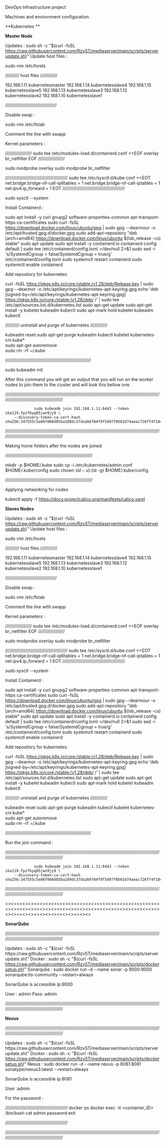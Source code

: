 DevOps Infrastructure project 

Machines and environment configuration. 

**Kubernetes **

**Master Node**

Updates : sudo sh -c "$(curl -fsSL https://raw.githubusercontent.com/RzvST/mediaserver/main/scripts/serverupdate.sh)"
Update host files : 

sudo vim /etc/hosts 

///////// host files ///////////

192.168.1.11   kubernetesmaster
192.168.1.14   kubernetesslave4
192.168.1.15   kubernetesslave5
192.168.1.13   kubernetesslave3
192.168.1.12   kubernetesslave2
192.168.1.10   kubernetesslave1

/////////////////////////////////

Disable swap : 

sudo vim /etc/fstab 

Comment the line with swapp

Kernel parameters :

/////////////////
sudo tee /etc/modules-load.d/containerd.conf <<EOF
overlay
br_netfilter
EOF
/////////////////

sudo modprobe overlay
sudo modprobe br_netfilter

////////////////////////////////////////
sudo tee /etc/sysctl.d/kube.conf <<EOT
net.bridge.bridge-nf-call-ip6tables = 1
net.bridge.bridge-nf-call-iptables = 1
net.ipv4.ip_forward = 1
EOT
////////////////////////////////////////

sudo sysctl --system

Install Containerd :

sudo apt install -y curl gnupg2 software-properties-common apt-transport-https ca-certificates
sudo curl -fsSL https://download.docker.com/linux/ubuntu/gpg | sudo gpg --dearmour -o /etc/apt/trusted.gpg.d/docker.gpg
sudo add-apt-repository "deb [arch=amd64] https://download.docker.com/linux/ubuntu $(lsb_release -cs) stable"
sudo apt update
sudo apt install -y containerd.io
containerd config default | sudo tee /etc/containerd/config.toml >/dev/null 2>&1
sudo sed -i 's/SystemdCgroup \= false/SystemdCgroup \= true/g' /etc/containerd/config.toml
sudo systemctl restart containerd
sudo systemctl enable containerd

Add repository for kubernetes:

curl -fsSL https://pkgs.k8s.io/core:/stable:/v1.28/deb/Release.key | sudo gpg --dearmor -o /etc/apt/keyrings/kubernetes-apt-keyring.gpg
echo 'deb [signed-by=/etc/apt/keyrings/kubernetes-apt-keyring.gpg] https://pkgs.k8s.io/core:/stable:/v1.28/deb/ /' | sudo tee /etc/apt/sources.list.d/kubernetes.list
sudo apt-get update
sudo apt-get install -y kubelet kubeadm kubectl
sudo apt-mark hold kubelet kubeadm kubectl
  

///////// uninstall and purge of kubernetes ///////////

kubeadm reset
sudo apt-get purge kubeadm kubectl kubelet kubernetes-cni kube*   
sudo apt-get autoremove  
sudo rm -rf ~/.kube

///////////////////////////////////////////////////////


sudo kubeadm init

After this command you will get an output that you will run on the worker nodes to join them to the cluster and will look this bellow one.

////////////////////////////////////////////////////////////////////////////////////////////////////////////////////////////////////////

              
                 sudo kubeadm join 192.168.1.11:6443 --token ska119.fpzfbyq85jwn9jy9 \
        --discovery-token-ca-cert-hash sha256:347555c5e86f060d85ba289dc37da166f84f9f5d97f0501d74aeac726ff4f184

////////////////////////////////////////////////////////////////////////////////////////////////////////////////////////////////////////

Making home folders after the nodes are joined

////////////////////////////////////////////////////////

mkdir -p $HOME/.kube
sudo cp -i /etc/kubernetes/admin.conf $HOME/.kube/config
sudo chown $(id -u):$(id -g) $HOME/.kube/config

////////////////////////////////////////////////////////

Applying networking for nodes

kubectl apply -f https://docs.projectcalico.org/manifests/calico.yaml
                   

**Slaves Nodes**

Updates : sudo sh -c "$(curl -fsSL https://raw.githubusercontent.com/RzvST/mediaserver/main/scripts/serverupdate.sh)"
Update host files : 

sudo vim /etc/hosts 

///////// host files ///////////

192.168.1.11   kubernetesmaster
192.168.1.14   kubernetesslave4
192.168.1.15   kubernetesslave5
192.168.1.13   kubernetesslave3
192.168.1.12   kubernetesslave2
192.168.1.10   kubernetesslave1

/////////////////////////////////

Disable swap : 

sudo vim /etc/fstab 

Comment the line with swapp

Kernel parameters :

/////////////////
sudo tee /etc/modules-load.d/containerd.conf <<EOF
overlay
br_netfilter
EOF
/////////////////

sudo modprobe overlay
sudo modprobe br_netfilter

////////////////////////////////////////
sudo tee /etc/sysctl.d/kube.conf <<EOT
net.bridge.bridge-nf-call-ip6tables = 1
net.bridge.bridge-nf-call-iptables = 1
net.ipv4.ip_forward = 1
EOT
////////////////////////////////////////

sudo sysctl --system

Install Containerd :

sudo apt install -y curl gnupg2 software-properties-common apt-transport-https ca-certificates
sudo curl -fsSL https://download.docker.com/linux/ubuntu/gpg | sudo gpg --dearmour -o /etc/apt/trusted.gpg.d/docker.gpg
sudo add-apt-repository "deb [arch=amd64] https://download.docker.com/linux/ubuntu $(lsb_release -cs) stable"
sudo apt update
sudo apt install -y containerd.io
containerd config default | sudo tee /etc/containerd/config.toml >/dev/null 2>&1
sudo sed -i 's/SystemdCgroup \= false/SystemdCgroup \= true/g' /etc/containerd/config.toml
sudo systemctl restart containerd
sudo systemctl enable containerd

Add repository for kubernetes:

curl -fsSL https://pkgs.k8s.io/core:/stable:/v1.28/deb/Release.key | sudo gpg --dearmor -o /etc/apt/keyrings/kubernetes-apt-keyring.gpg
echo 'deb [signed-by=/etc/apt/keyrings/kubernetes-apt-keyring.gpg] https://pkgs.k8s.io/core:/stable:/v1.28/deb/ /' | sudo tee /etc/apt/sources.list.d/kubernetes.list
sudo apt-get update
sudo apt-get install -y kubelet kubeadm kubectl
sudo apt-mark hold kubelet kubeadm kubectl
  

///////// uninstall and purge of kubernetes ///////////

kubeadm reset
sudo apt-get purge kubeadm kubectl kubelet kubernetes-cni kube*   
sudo apt-get autoremove  
sudo rm -rf ~/.kube

///////////////////////////////////////////////////////

Run the join command : 

////////////////////////////////////////////////////////////////////////////////////////////////////////////////////////////////////////

              
                 sudo kubeadm join 192.168.1.11:6443 --token ska119.fpzfbyq85jwn9jy9 \
        --discovery-token-ca-cert-hash sha256:347555c5e86f060d85ba289dc37da166f84f9f5d97f0501d74aeac726ff4f184

////////////////////////////////////////////////////////////////////////////////////////////////////////////////////////////////////////


<><><><><><><><><><><><><><><><><><><><><><><><><><><><><><><><><><><><><><><><><><><><><><><><><><><><><><><><><><><><><><><><><><><><><>

**SonarQube**

////////////////////////////////////////////////////////////////////////////////////////////////////////////////////////////////////////

Updates : sudo sh -c "$(curl -fsSL https://raw.githubusercontent.com/RzvST/mediaserver/main/scripts/serverupdate.sh)"
Docker : sudo sh -c "$(curl -fsSL https://raw.githubusercontent.com/RzvST/mediaserver/main/scripts/dockersetup.sh)"
Sonarqube : sudo docker run -d --name sonar -p 9000:9000 sonarqube:lts-community --restart=always

SonarQube is accessible ip:9000

User : admin
Pass: admin

////////////////////////////////////////////////////////////////////////////////////////////////////////////////////////////////////////

**Nexus**

////////////////////////////////////////////////////////////////////////////////////////////////////////////////////////////////////////

Updates : sudo sh -c "$(curl -fsSL https://raw.githubusercontent.com/RzvST/mediaserver/main/scripts/serverupdate.sh)"
Docker : sudo sh -c "$(curl -fsSL https://raw.githubusercontent.com/RzvST/mediaserver/main/scripts/dockersetup.sh)"
Nexus : sudo docker run -d --name nexus -p 8081:8081 sonatype/nexus3:latest --restart=always

SonarQube is accessible ip:8081

User :admin 

For the password : 

////////////////////////////////////////
docker ps
docker exec -it <container_ID> /bin/bash
cat admin.password
exit

////////////////////////////////////////

////////////////////////////////////////////////////////////////////////////////////////////////////////////////////////////////////////
                  
                   

